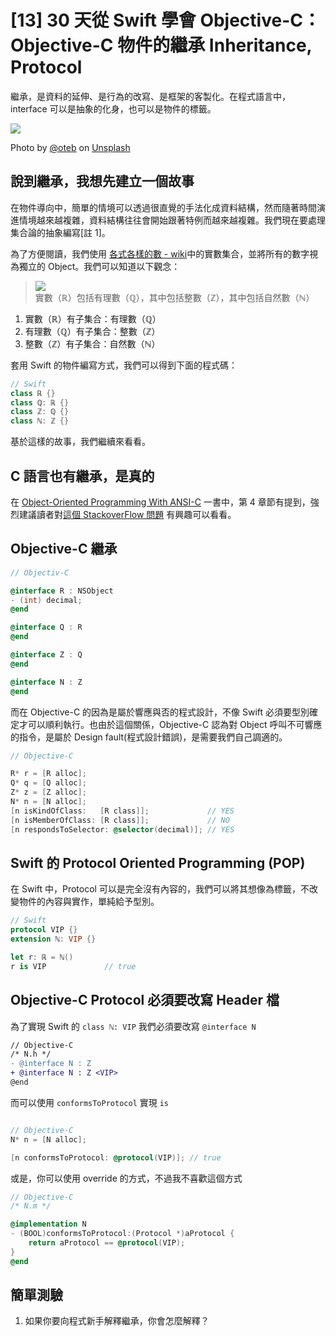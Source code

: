 # [13] 30 天從 Swift 學會 Objective-C：Objective-C 物件的繼承 Inheritance, Protocol

繼承，是資料的延伸、是行為的改寫、是框架的客製化。在程式語言中，interface 可以是抽象的化身，也可以是物件的標籤。

![](https://images.unsplash.com/photo-1570056883545-5d7508d08de5?ixlib=rb-1.2.1&ixid=eyJhcHBfaWQiOjEyMDd9&auto=format&fit=crop&w=1650&q=80)

Photo by [@oteb](https://unsplash.com/@oteb) on [Unsplash](https://unsplash.com/photos/ySqu4QK37rQ)

## 說到繼承，我想先建立一個故事

在物件導向中，簡單的情境可以透過很直覺的手法化成資料結構，然而隨著時間演進情境越來越複雜，資料結構往往會開始跟著特例而越來越複雜。我們現在要處理集合論的抽象編寫[註 1]。

為了方便閱讀，我們使用 [各式各樣的數 - wiki](https://zh.wikipedia.org/wiki/%E6%95%B0)中的實數集合，並將所有的數字視為獨立的 Object。我們可以知道以下觀念：
> ![](https://upload.wikimedia.org/wikipedia/commons/thumb/1/17/Number-systems.svg/440px-Number-systems.svg.png)
> 實數（ℝ）包括有理數（ℚ），其中包括整數（ℤ），其中包括自然數（ℕ）
1. 實數（ℝ）有子集合：有理數（ℚ）
2. 有理數（ℚ）有子集合：整數（ℤ）
3. 整數（ℤ）有子集合：自然數（ℕ）

套用 Swift 的物件編寫方式，我們可以得到下面的程式碼：
```swift
// Swift
class ℝ {}
class ℚ: ℝ {}
class ℤ: ℚ {}
class ℕ: ℤ {}
```

基於這樣的故事，我們繼續來看看。

## C 語言也有繼承，是真的

在 [Object-Oriented Programming With ANSI-C](https://www.cs.rit.edu/~ats/books/ooc.pdf) 一書中，第 4 章節有提到，強烈建議讀者對[這個 StackoverFlow 問題](https://stackoverflow.com/a/415536/10172299) 有興趣可以看看。




## Objective-C 繼承

```objectivec
// Objectiv-C

@interface R : NSObject
- (int) decimal;
@end

@interface Q : R
@end

@interface Z : Q
@end

@interface N : Z
@end
```

而在 Objective-C 的因為是屬於響應與否的程式設計，不像 Swift 必須要型別確定才可以順利執行。也由於這個關係，Objective-C 認為對 Object 呼叫不可響應的指令，是屬於 Design fault(程式設計錯誤)，是需要我們自己調適的。

```objectivec
// Objective-C

R* r = [R alloc];
Q* q = [Q alloc];
Z* z = [Z alloc];
N* n = [N alloc];
[n isKindOfClass:   [R class]];             // YES
[n isMemberOfClass: [R class]];             // NO
[n respondsToSelector: @selector(decimal)]; // YES
```
## Swift 的 Protocol Oriented Programming (POP)
在 Swift 中，Protocol 可以是完全沒有內容的，我們可以將其想像為標籤，不改變物件的內容與實作，單純給予型別。

```swift
// Swift
protocol VIP {}
extension ℕ: VIP {}

let r: ℝ = ℕ()
r is VIP             // true
```

## Objective-C Protocol 必須要改寫 Header 檔


為了實現 Swift 的 `class ℕ: VIP` 我們必須要改寫 `@interface N`

```diff
// Objective-C
/* N.h */ 
- @interface N : Z
+ @interface N : Z <VIP>
@end
```

而可以使用 `conformsToProtocol` 實現 `is`
```Objectivec

// Objective-C
N* n = [N alloc];

[n conformsToProtocol: @protocol(VIP)]; // true
```

或是，你可以使用 override 的方式，不過我不喜歡這個方式
```objectivec
// Objective-C
/* N.m */

@implementation N
- (BOOL)conformsToProtocol:(Protocol *)aProtocol {
    return aProtocol == @protocol(VIP);
}
@end
```


## 簡單測驗
1. 如果你要向程式新手解釋繼承，你會怎麼解釋？

